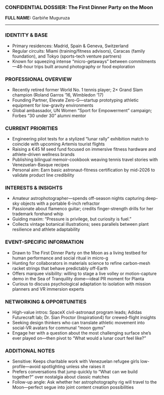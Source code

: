 ### CONFIDENTIAL DOSSIER: The First Dinner Party on the Moon

**FULL NAME:** Garbiñe Muguruza

---
### IDENTITY & BASE
- Primary residences: Madrid, Spain & Geneva, Switzerland  
- Regular circuits: Miami (training/fitness advisors), Caracas (family foundation), and Tokyo (sports-tech venture partners)  
- Known for squeezing intense “micro-getaways” between commitments—48-hour trips built around photography or food exploration  

### PROFESSIONAL OVERVIEW
- Recently retired former World No. 1 tennis player; 2× Grand Slam champion (Roland Garros ’16, Wimbledon ’17)  
- Founding Partner, Elevate Zero-G—startup prototyping athletic equipment for low-gravity environments  
- Global ambassador, UN Women “Sport for Empowerment” campaign; Forbes “30 under 30” alumni mentor  

### CURRENT PRIORITIES
- Engineering pilot tests for a stylized “lunar rally” exhibition match to coincide with upcoming Artemis tourist flights  
- Raising a €45 M seed fund focused on immersive fitness hardware and athlete-driven wellness brands  
- Publishing bilingual memoir-cookbook weaving tennis travel stories with Venezuelan-Basque recipes  
- Personal aim: Earn basic astronaut-fitness certification by mid-2026 to validate product line credibility  

### INTERESTS & INSIGHTS
- Amateur astrophotographer—spends off-season nights capturing deep-sky objects with a portable 6-inch refractor  
- Passionate about flamenco guitar; credits finger-strength drills for her trademark forehand whip  
- Guiding maxim: “Pressure is privilege, but curiosity is fuel.”  
- Collects vintage botanical illustrations; sees parallels between plant resilience and athlete adaptability  

### EVENT-SPECIFIC INFORMATION
- Drawn to The First Dinner Party on the Moon as a living testbed for human performance and social ritual in micro-g  
- Hunting for collaborators in materials science to refine carbon-mesh racket strings that behave predictably off-Earth  
- Offers marquee visibility: willing to stage a live volley or motion-capture demo in the Sea of Tranquility dome—ideal PR moment for Planta  
- Curious to discuss psychological adaptation to isolation with mission planners and VR immersion experts  

### NETWORKING & OPPORTUNITIES
- High-value intros: SpaceX civil-astronaut program leads; Adidas Futurecraft lab; Dr. Sian Proctor (Inspiration4) for crewed-flight insights  
- Seeking design thinkers who can translate athletic movement into social-VR avatars for communal “moon gyms”  
- Engage her with a question about the most challenging surface she’s ever played on—then pivot to “What would a lunar court feel like?”  

### ADDITIONAL NOTES
- Sensitive: Keeps charitable work with Venezuelan refugee girls low-profile—avoid spotlighting unless she raises it  
- Prefers conversations that jump quickly to “What can we build together?” over nostalgia about classic matches  
- Follow-up angle: Ask whether her astrophotography rig will travel to the Moon—perfect segue into joint content creation possibilities